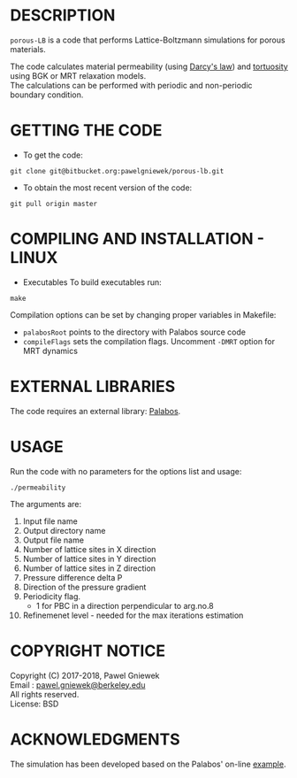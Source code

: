DESCRIPTION
==================================================
`porous-LB` is a code that performs Lattice-Boltzmann simulations for porous materials.

The code calculates material permeability (using [Darcy's law](https://en.wikipedia.org/wiki/Darcy%27s_law)) and [tortuosity](http://aip.scitation.org/doi/abs/10.1063/1.4711147) 
using BGK or MRT relaxation models.   
The calculations can be performed with periodic and non-periodic boundary condition.   

GETTING THE CODE
==================================================
* To get the code:
```
git clone git@bitbucket.org:pawelgniewek/porous-lb.git
```

* To obtain the most recent version of the code:
```
git pull origin master
```

COMPILING AND INSTALLATION - LINUX
==================================================
* Executables
To build executables run:
```
make
```

Compilation options can be set by changing proper variables in Makefile:

* `palabosRoot` points to the directory with Palabos source code   
* `compileFlags` sets the compilation flags. Uncomment `-DMRT` option for MRT dynamics


EXTERNAL LIBRARIES
================
The code requires an external library: [Palabos](http://www.palabos.org/).

USAGE
=====
Run the code with no parameters for the options list and usage:
```
./permeability 

```
The arguments are:
    
1.  Input file name
2.  Output directory name
3.  Output file name
4.  Number of lattice sites in X direction
5.  Number of lattice sites in Y direction
6.  Number of lattice sites in Z direction
7.  Pressure difference delta P
8.  Direction of the pressure gradient
9.  Periodicity flag. 
    * 1 for PBC in a direction perpendicular to arg.no.8
10. Refinemenet level - needed for the max iterations estimation



COPYRIGHT NOTICE
================
Copyright (C) 2017-2018, Pawel Gniewek   
Email : pawel.gniewek@berkeley.edu   
All rights reserved.   
License: BSD   

ACKNOWLEDGMENTS
===============

The simulation has been developed based on the Palabos' on-line [example](http://www.palabos.org/documentation/tutorial/permeability.html).


